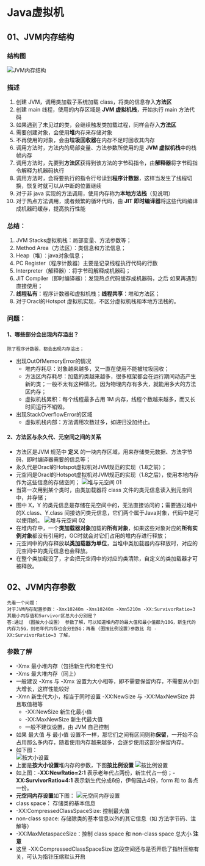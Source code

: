 # Java虚拟机

## 01、JVM内存结构
### 结构图
![JVM内存结构](https://user-images.githubusercontent.com/49053144/202995928-ccf8246c-23d0-4641-8c77-f6f643740a0a.png)
### 描述
  1. 创建 JVM，调用类加载子系统加载 class，将类的信息存入**方法区**
  2. 创建 main 线程，使用的内存区域是 **JVM 虚拟机栈**，开始执行 main 方法代码
  3. 如果遇到了未见过的类，会继续触发类加载过程，同样会存入**方法区**
  4. 需要创建对象，会使用**堆**内存来存储对象
  5. 不再使用的对象，会由**垃圾回收器**在内存不足时回收其内存
  6. 调用方法时，方法内的局部变量、方法参数所使用的是  **JVM 虚拟机栈**中的栈帧内存
  7. 调用方法时，先要到**方法区**获得到该方法的字节码指令，由**解释器**将字节码指令解释为机器码执行
  8. 调用方法时，会将要执行的指令行号读到**程序计数器**，这样当发生了线程切换，恢复时就可以从中断的位置继续
  9. 对于非 java 实现的方法调用，使用内存称为**本地方法栈**（见说明）
  10. 对于热点方法调用，或者频繁的循环代码，由 **JIT 即时编译器**将这些代码编译成机器码缓存，提高执行性能
  
### 总结：
   1. JVM Stacks虚拟机栈：局部变量、方法参数等；
   2. Method Area（方法区）：类信息和方法信息；
   3. Heap（堆）：java对象信息；
   4. PC Register（程序计数器）主要是记录线程执行代码的行数
   5. Interpreter（解释器）：将字节码解释成机器码；
   6. JIT Compiler（即时编译器）：发现热点代码缓存成机器码，之后 如果再遇到直接使用；
   7. **线程私有**：程序计数器和虚拟机栈；**线程共享**：堆和方法区；
   9. 对于Oracl的Hotspot 虚拟机实现，不区分虚拟机栈和本地方法栈的。
  
### 问题：
#### 1、哪些部分会出现内存溢出？
    除了程序计数器，都会出现内存溢出；
  * 出现OutOfMemoryError的情况
    * 堆内存耗尽：对象越来越多，又一直在使用不能被垃圾回收；
    * 方法区内存耗尽：加载的类越来越多，很多框架都会在运行期间动态产生新的类；一般不太有这种情况，因为物理内存有多大，就能用多大的方法区内存；
    * 虚拟机栈累积：每个线程最多占用 1M 内存，线程个数越来越多，而又长时间运行不销毁。
  * 出现StackOverflowError的区域
    * 虚拟机栈内部：方法调用次数过多，如递归没加终止。
#### 2、方法区与永久代、元空间之间的关系
  * 方法区是JVM 规范中 **定义**  的一块内存区域，用来存储类元数据、方法字节码，即时编译器需要的信息等；
  * 永久代是Oracl的Hotspot虚拟机对JVM规范的实现（1.8之前）；
  * 元空间是Oracl的Hotspot虚拟机对JVM规范的实现（1.8之后），使用本地内存作为这些信息的存储空间；
![堆与元空间 01](https://user-images.githubusercontent.com/49053144/203011184-811df2e0-f8c5-4094-a20f-51764c1d23ae.png)
   * 当第一次用到某个类时，由类加载器将 class 文件的类元信息读入到元空间中，并存储；
   * 图中 X，Y 的类元信息是存储在元空间中的，无法直接访问的；需要通过堆中的X.class、Y.class 间接访问类元信息，它们两个属于Java对象，代码中是可以使用的。
![堆与元空间 02](https://user-images.githubusercontent.com/49053144/203013169-abdc1509-e1a8-48dc-83d7-031dd082e690.png)
   * 在堆内存中，一个**类加载器对象**加载的**所有对象**，如果这些对象对应的**所有实例对象**都没有引用时，GC时就会对它们占用的堆内存进行释放；
   * 元空间中的内存释放**以类加载器为单位**，当堆中类加载器内存释放时，对应的元空间中的类元信息也会释放。
   * 在整个类加载没了，才会把元空间中的对应的类清除，自定义的类加载器才可被释放。
  
  
## 02、JVM内存参数
    先看一个问题：
    对于JVM内存配置参数：-Xmx10240m -Xms10240m -Xmn5210m -XX:SurvivorRatio=3 其最小内存值和Survivor区总大小分别是？
    答:通过 （图按大小设置） 参数了解，可以知道堆内存的最大值和最小值都为10G，新生代的内存为5G，则老年代内存也会分到5G；再看 (图按比例设置)参数比 和 -XX:SurvivorRatio=3 了解，

### 参数了解
  * -Xmx 最小堆内存（包括新生代和老生代）
  * -Xms 最大堆内存（同上）
  * 一般建议 -Xms 与 -Xmx 设置为大小相等，即不需要保留内存，不需要从小到大增长，这样性能较好
  * -Xmn 新生代大小，相当于同时设置 -XX:NewSize 与 -XX:MaxNewSize 并且取值相等
     * -XX:NewSize 新生化最小值
     * -XX:MaxNewSize 新生代最大值
     * 一般不建议设置，由 JVM 自己控制
  * 如果 最大值 与 最小值 设置不一样，那它们之间有区间则称**保留**，一开始不会占用那么多内存，随着使用内存越来越多，会逐步使用这部分保留内存。
  * 如下图：  
![按大小设置](https://user-images.githubusercontent.com/49053144/203018981-6fbf8930-031e-47e2-8122-866a969757b3.png)
  * 上面是**按大小设置**堆内存的参数，下图**按比例设置**
![按比例设置](https://user-images.githubusercontent.com/49053144/203019603-f21f06b0-8d88-4d84-8527-ab1420f9fd84.png)
  * 如上图：**-XX:NewRatio=2:1** 表示老年代占两份，新生代占一份；**-XX:SurvivorRatio=4:1** 表示新生代分成6份，伊甸园占4份，form 和 to 各点一份。
  * **元空间内存设置**如下图：
![元空间内存设置](https://user-images.githubusercontent.com/49053144/203020673-33f0e289-3d4b-4905-a720-869c3daf82dd.png)
  * class space： 存储类的基本信息
  * -XX:CompressedClassSpaceSize: 控制最大值
  * non-class space: 存储除类的基本信息以外的其它信息（如 方法字节码、注解等）
  * -XX:MaxMetaspaceSize：控制 class space 和 non-class space 总大小
  **注意**
  * 这里 -XX:CompressedClassSpaceSize 这段空间还与是否开启了指针压缩有关，可认为指针压缩默认开启


